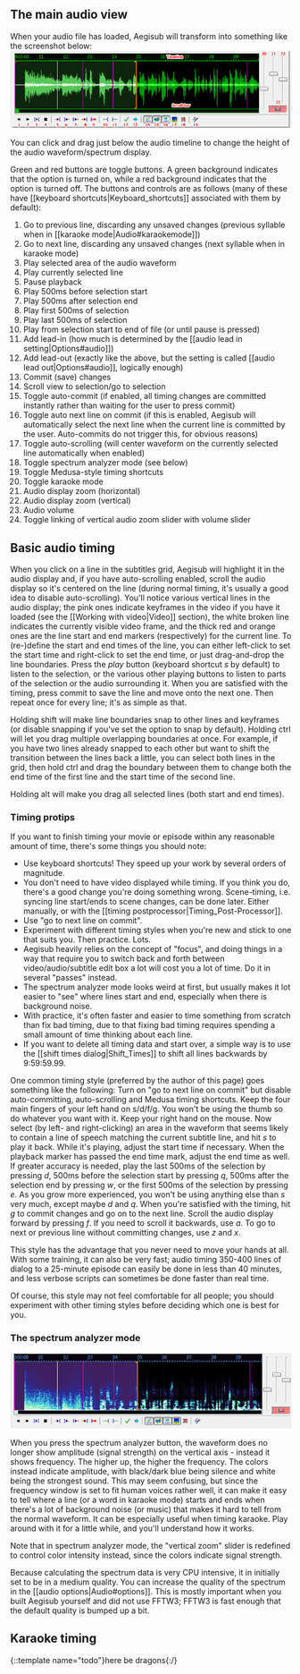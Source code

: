 
## The main audio view ##

When your audio file has loaded, Aegisub will transform into something like
the screenshot below:
![audio_display](/img/3.2/audio_display.png)

You can click and drag just below the audio timeline to change the height of
the audio waveform/spectrum display.

Green and red buttons are toggle buttons. A green background indicates that
the option is turned on, while a red background indicates that the option is
turned off. The buttons and controls are as follows (many of these have
[[keyboard shortcuts|Keyboard_shortcuts]] associated with them by default):

1. Go to previous line, discarding any unsaved changes (previous syllable
  when in [[karaoke mode|Audio#karaokemode]])
1. Go to next line, discarding any unsaved changes (next syllable when in
  karaoke mode)
1. Play selected area of the audio waveform
1. Play currently selected line
1. Pause playback
1. Play 500ms before selection start
1. Play 500ms after selection end
1. Play first 500ms of selection
1. Play last 500ms of selection
1. Play from selection start to end of file (or until pause is pressed)
1. Add lead-in (how much is determined by the [[audio lead in
  setting|Options#audio]])
1. Add lead-out (exactly like the above, but the setting is called [[audio
  lead out|Options#audio]], logically enough)
1. Commit (save) changes
1. Scroll view to selection/go to selection
1. Toggle auto-commit (if enabled, all timing changes are committed
  instantly rather than waiting for the user to press commit)
1. Toggle auto next line on commit (if this is enabled, Aegisub will
  automatically select the next line when the current line is committed by
  the user. Auto-commits do not trigger this, for obvious reasons)
1. Toggle auto-scrolling (will center waveform on the currently selected
  line automatically when enabled)
1. Toggle spectrum analyzer mode (see below)
1. Toggle Medusa-style timing shortcuts
1. Toggle karaoke mode
1. Audio display zoom (horizontal)
1. Audio display zoom (vertical)
1. Audio volume
1. Toggle linking of vertical audio zoom slider with volume slider

## Basic audio timing ##
When you click on a line in the subtitles grid, Aegisub will highlight it in
the audio display and, if you have auto-scrolling enabled, scroll the audio
display so it's centered on the line (during normal timing, it's usually a good
idea to disable auto-scrolling). You'll notice various vertical lines in the
audio display; the pink ones indicate keyframes in the video if you have it
loaded (see the [[Working with video|Video]] section), the white broken line
indicates the currently visible video frame, and the thick red and orange ones
are the line start and end markers (respectively) for the current line. To
(re-)define the start and end times of the line, you can either left-click to
set the start time and right-click to set the end time, or just drag-and-drop
the line boundaries.  Press the _play_ button (keyboard shortcut _s_ by
default) to listen to the selection, or the various other playing buttons to
listen to parts of the selection or the audio surrounding it. When you are
satisfied with the timing, press commit to save the line and move onto the next
one. Then repeat once for every line; it's as simple as that.

Holding shift will make line boundaries snap to other lines and keyframes (or disable snapping if you've set the option to snap by default).
Holding ctrl will let you drag multiple overlapping boundaries at once.
For example, if you have two lines already snapped to each other but want to shift the transition between the lines back a little, you can select both lines in the grid, then hold ctrl and drag the boundary between them to change both the end time of the first line and the start time of the second line.

Holding alt will make you drag all selected lines (both start and end times).

### Timing protips ###
If you want to finish timing your movie or episode within any reasonable
amount of time, there's some things you should note:

* Use keyboard shortcuts! They speed up your work by several orders of
  magnitude.
* You don't need to have video displayed while timing. If you think you do,
  there's a good change you're doing something wrong. Scene-timing, i.e.
  syncing line start/ends to scene changes, can be done later. Either
  manually, or with the [[timing postprocessor|Timing_Post-Processor]].
* Use "go to next line on commit".
* Experiment with different timing styles when you're new and stick to one
  that suits you. Then practice. Lots.
* Aegisub heavily relies on the concept of "focus", and doing things in a
  way that require you to switch back and forth between video/audio/subtitle
  edit box a lot will cost you a lot of time. Do it in several "passes"
  instead.
* The spectrum analyzer mode looks weird at first, but usually makes it lot
  easier to "see" where lines start and end, especially when there is
  background noise.
* With practice, it's often faster and easier to time something from scratch
  than fix bad timing, due to that fixing bad timing requires spending a small
  amount of time thinking about each line.
* If you want to delete all timing data and start over, a simple way is to use
  the [[shift times dialog|Shift_Times]] to shift all lines backwards by
  9:59:59.99.

One common timing style (preferred by the author of this page) goes something
like the following: Turn on "go to next line on commit" but disable
auto-committing, auto-scrolling and Medusa timing shortcuts. Keep the four main
fingers of your left hand on s/d/f/g. You won't be using the thumb so do
whatever you want with it. Keep your right hand on the mouse. Now select (by
left- and right-clicking) an area in the waveform that seems likely to contain
a line of speech matching the current subtitle line, and hit _s_ to play it
back.  While it's playing, adjust the start time if necessary. When the
playback marker has passed the end time mark, adjust the end time as well. If
greater accuracy is needed, play the last 500ms of the selection by pressing
_d_, 500ms before the selection start by pressing _q_, 500ms after the
selection end by pressing _w_, or the first 500ms of the selection by pressing
_e_. As you grow more experienced, you won't be using anything else than _s_
very much, except maybe _d_ and _q_. When you're satisfied with the timing, hit
_g_ to commit changes and go on to the next line. Scroll the audio display
forward by pressing _f_. If you need to scroll it backwards, use _a_. To go to
next or previous line without committing changes, use _z_ and _x_.

This style has the advantage that you never need to move your hands at all.
With some training, it can also be very fast; audio timing 350-400 lines of
dialog to a 25-minute episode can easily be done in less than 40 minutes,
and less verbose scripts can sometimes be done faster than real time.

Of course, this style may not feel comfortable for all people; you should
experiment with other timing styles before deciding which one is best for
you.

### The spectrum analyzer mode ###
![spectrum](/img/3.2/spectrum.png)

When you press the spectrum analyzer button, the waveform does no longer
show amplitude (signal strength) on the vertical axis - instead it shows
frequency. The higher up, the higher the frequency. The colors instead
indicate amplitude, with black/dark blue being silence and white being the
strongest sound. This may seem confusing, but since the frequency window is
set to fit human voices rather well, it can make it easy to tell where a
line (or a word in karaoke mode) starts and ends when there's a lot of
background noise (or music) that makes it hard to tell from the normal
waveform. It can be especially useful when timing karaoke. Play around with
it for a little while, and you'll understand how it works.

Note that in spectrum analyzer mode, the "vertical zoom" slider is redefined
to control color intensity instead, since the colors indicate signal
strength.

Because calculating the spectrum data is very CPU intensive, it in initially
set to be in a medium quality. You can increase the quality of the spectrum
in the [[audio options|Audio#options]]. This is mostly important when you built
Aegisub yourself and did not use FFTW3; FFTW3 is fast enough that the default
quality is bumped up a bit.

## Karaoke timing ##
{::template name="todo"}here be dragons{:/}
